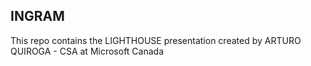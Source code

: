 ## INGRAM

This repo contains the LIGHTHOUSE presentation created by ARTURO QUIROGA - CSA at Microsoft Canada
